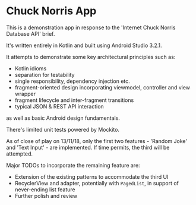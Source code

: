 # Chuck Norris App

This is a demonstration app in response to the 'Internet Chuck Norris Database API' brief.

It's written entirely in Kotlin and built using Android Studio 3.2.1.

It attempts to demonstrate some key architectural principles such as:

* Kotlin idioms
* separation for testability
* single responsibility, dependency injection etc.
* fragment-oriented design incorporating viewmodel, controller and view wrapper 
* fragment lifecycle and inter-fragment transitions
* typical JSON & REST API interaction

as well as basic Android design fundamentals.

There's limited unit tests powered by Mockito.

As of close of play on 13/11/18, only the first two features - 'Random Joke' and 'Text Input' - are implemented. If time permits, the third will be attempted. 

Major TODOs to incorporate the remaining feature are:

* Extension of the existing patterns to accommodate the third UI
* RecyclerView and adapter, potentially with `PagedList`, in support of never-ending list feature
* Further polish and review
